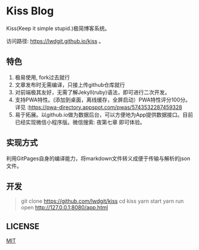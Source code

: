 # Kiss Blog

Kiss(Keep it simple stupid.)极简博客系统。

访问路径: https://lwdgit.github.io/kiss 。

## 特色

1. 极易使用, fork过去就行
2. 文章发布时无需编译，只接上传github仓库就行
3. 对前端极其友好，无需了解Jekyll(ruby)语法，即可进行二次开发。
4. 支持PWA特性。(添加到桌面，离线缓存，全屏启动）PWA特性评分100分。详见 :https://pwa-directory.appspot.com/pwas/5743532287459328
5. 易于拓展。以github.io做为数据后台，可以方便地为App提供数据接口。目前已经实现微信小程序版。微信搜索: 夜第七章 即可体验。

## 实现方式

  利用GitPages自身的编译能力，将markdown文件转义成便于传输与解析的json文件。


## 开发

> git clone https://github.com/lwdgit/kiss
> cd kiss
> yarn start
> yarn run open http://127.0.0.1:8080/app.html

## LICENSE

[MIT](./LICENSE)